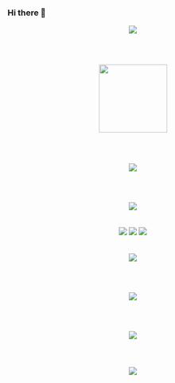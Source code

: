### Hi there 👋


<!--  原文 https://zhuanlan.zhihu.com/p/454597068  https://metrics.lecoq.io/  输入自己ID自动生成所有和你相关的数据 -->
<div align="center"> <img src="https://metrics.lecoq.io/ThisIsNiceName?template=classic&config.timezone=Asia%2FShanghai"> </div>

<br> <br>

<!-- https://github.com/anuraghazra/github-readme-stats/blob/master/themes/README.md 查看那些主题颜色 -->
<div align="center"> <img height="137px" src="https://github-readme-stats.vercel.app/api?username=ThisIsNiceName&theme=nightowl&show_icons=true" /> </div>

<br> <br>

<!-- 使用的语言信息 -->
<div align="center"> <img src="https://github-readme-stats.vercel.app/api/top-langs/?username=ThisIsNiceName&hide_title=true&hide_border=true&layout=compact&langs_count=6&text_color=7fdbca&icon_color=ffeb95&bg_color=011627&theme=nightowl" /> </div>
<!-- 
title_color: "c792ea",
    icon_color: "ffeb95",
    text_color: "7fdbca",
    bg_color: "011627",
-->

<br> <br>

<!-- 小奖杯 -->
<div align="center"> <img src="https://github-profile-trophy.vercel.app/?username=ThisIsNiceName" /> </div>
<br><br>

<!-- 展示小标签 -->
<div align="center">  <span > 
<img src="https://img.shields.io/badge/-HTML5-E34F26?style=flat-square&logo=html5&logoColor=white" />
<img src="https://img.shields.io/badge/-CSS3-1572B6?style=flat-square&logo=css3" /> 
<img src="https://img.shields.io/badge/-JavaScript-oringe?style=flat-square&logo=javascript" /> 
</span>  </div>

<br>
<br>

<div align="center"> <img src="https://activity-graph.herokuapp.com/graph?username=ThisIsNiceName&theme=xcode" /> </div>

<br> <br>

<!-- 提交数据 -->
<div align="center"> <img src="https://github-readme-streak-stats.herokuapp.com/?user=ThisIsNiceName" /> </div>

<br> <br>

<!-- leetcode记录 -->
<div align="center"> <img src="https://stats.justsong.cn/api/leetcode/?username=SSSSSoShy&cn=true&theme=dark"> </div>

<br> 

<h1 align="center">  <img src="https://readme-typing-svg.herokuapp.com/?lines=cout&nbsp;&lt;&lt;&nbsp;HelloWorld;;&center=true&size=27">  </h1>


<!--  <a href="https://sunguoqi.com/">  </a>
**ThisIsNiceName/ThisIsNiceName** is a ✨ _special_ ✨ repository because its `README.md` (this file) appears on your GitHub profile.

Here are some ideas to get you started:

- 🔭 I’m currently working on ...
- 🌱 I’m currently learning ...
- 👯 I’m looking to collaborate on ...
- 🤔 I’m looking for help with ...
- 💬 Ask me about ...
- 📫 How to reach me: ...
- 😄 Pronouns: ...
- ⚡ Fun fact: ...
-->
